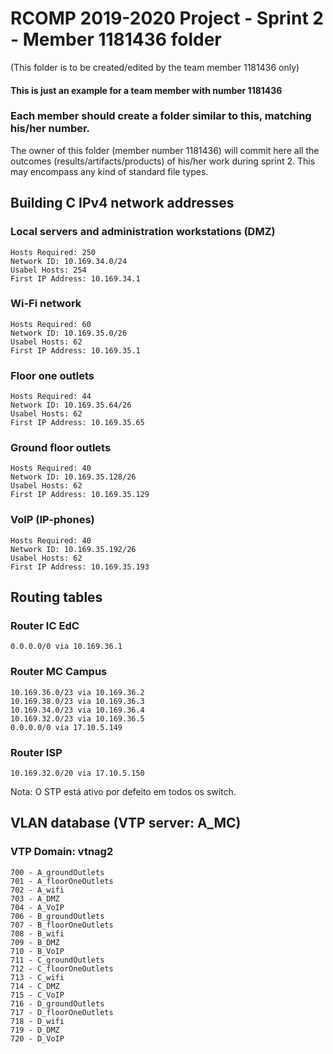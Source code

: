 RCOMP 2019-2020 Project - Sprint 2 - Member 1181436 folder
===========================================
(This folder is to be created/edited by the team member 1181436 only)

#### This is just an example for a team member with number 1181436 ####
### Each member should create a folder similar to this, matching his/her number. ###
The owner of this folder (member number 1181436) will commit here all the outcomes (results/artifacts/products)		       of his/her work during sprint 2. This may encompass any kind of standard file types.

## Building C IPv4 network addresses ##
### Local servers and administration workstations (DMZ) ###
	Hosts Required: 250
	Network ID: 10.169.34.0/24
	Usabel Hosts: 254
	First IP Address: 10.169.34.1

### Wi-Fi network ###
	Hosts Required: 60
	Network ID: 10.169.35.0/26
	Usabel Hosts: 62
	First IP Address: 10.169.35.1

### Floor one outlets ###
	Hosts Required: 44
	Network ID: 10.169.35.64/26
	Usabel Hosts: 62
	First IP Address: 10.169.35.65

### Ground floor outlets ###
	Hosts Required: 40
	Network ID: 10.169.35.128/26
	Usabel Hosts: 62
	First IP Address: 10.169.35.129

### VoIP (IP-phones) ###
	Hosts Required: 40
	Network ID: 10.169.35.192/26
	Usabel Hosts: 62
	First IP Address: 10.169.35.193

## Routing tables ##
### Router IC EdC ###
	0.0.0.0/0 via 10.169.36.1
### Router MC Campus ###
	10.169.36.0/23 via 10.169.36.2
	10.169.38.0/23 via 10.169.36.3
	10.169.34.0/23 via 10.169.36.4
	10.169.32.0/23 via 10.169.36.5
	0.0.0.0/0 via 17.10.5.149
### Router ISP ###
	10.169.32.0/20 via 17.10.5.150

Nota: O STP está ativo por defeito em todos os switch.

## VLAN database (VTP server:  A_MC) ##
### VTP Domain: vtnag2 ###

	700 - A_groundOutlets
	701 - A_floorOneOutlets
	702 - A_wifi
	703 - A_DMZ
	704 - A_VoIP
	706 - B_groundOutlets
	707 - B_floorOneOutlets
	708 - B_wifi
	709 - B_DMZ
	710 - B_VoIP
	711 - C_groundOutlets
	712 - C_floorOneOutlets
	713 - C_wifi
	714 - C_DMZ
	715 - C_VoIP
	716 - D_groundOutlets
	717 - D_floorOneOutlets
	718 - D_wifi
	719 - D_DMZ
	720 - D_VoIP

